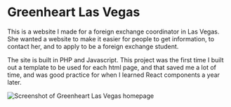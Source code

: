 # Greenheart Las Vegas

This is a website I made for a foreign exchange coordinator in Las Vegas. She wanted a website to make it easier for people to get information, to contact her, and to apply to be a foreign exchange student. 

The site is built in PHP and Javascript. This project was the first time I built out a template to be used for each html page, and that saved me a lot of time, and was good practice for when I learned React components a year later.

![Screenshot of Greenheart Las Vegas homepage](https://github.com/HannahRipley17/greenheart/blob/main/homepagescreenshot.png)
